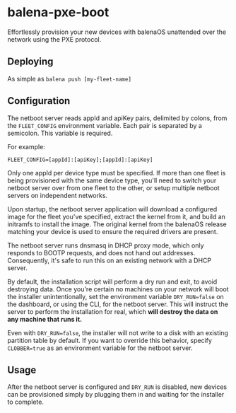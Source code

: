 # balena-pxe-boot

Effortlessly provision your new devices with balenaOS unattended over the network using the PXE protocol.

## Deploying

As simple as `balena push [my-fleet-name]`

## Configuration

The netboot server reads appId and apiKey pairs, delimited by colons, from the `FLEET_CONFIG` environment variable. Each pair is separated by a semicolon. This variable is required.

For example:
```
FLEET_CONFIG=[appId]:[apiKey];[appId]:[apiKey]
```

Only one appId per device type must be specified. If more than one fleet is being provisioned with the same device type, you'll need to switch your netboot server over from one fleet to the other, or setup multiple netboot servers on independent networks.

Upon startup, the netboot server application will download a configured image for the fleet you've specified, extract the kernel from it, and build an initramfs to install the image. The original kernel from the balenaOS release matching your device is used to ensure the required drivers are present.

The netboot server runs dnsmasq in DHCP proxy mode, which only responds to BOOTP requests, and does not hand out addresses. Consequently, it's safe to run this on an existing network with a DHCP server.

By default, the installation script will perform a dry run and exit, to avoid destroying data. Once you're certain no machines on your network will boot the installer unintentionally, set the environment variable `DRY_RUN=false` on the dashboard, or using the CLI, for the netboot server. This will instruct the server to perform the installation for real, which **will destroy the data on any machine that runs it.**

Even with `DRY_RUN=false`, the installer will not write to a disk with an existing partition table by default. If you want to override this behavior, specify `CLOBBER=true` as an environment variable for the netboot server.

## Usage

After the netboot server is configured and `DRY_RUN` is disabled, new devices can be provisioned simply by plugging them in and waiting for the installer to complete.
